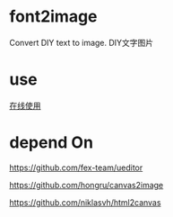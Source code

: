 # font2image
Convert DIY text to image. DIY文字图片

# use

[在线使用](https://onblog.github.io/font2image/index.html)

# depend On

<https://github.com/fex-team/ueditor>

<https://github.com/hongru/canvas2image>

<https://github.com/niklasvh/html2canvas>
